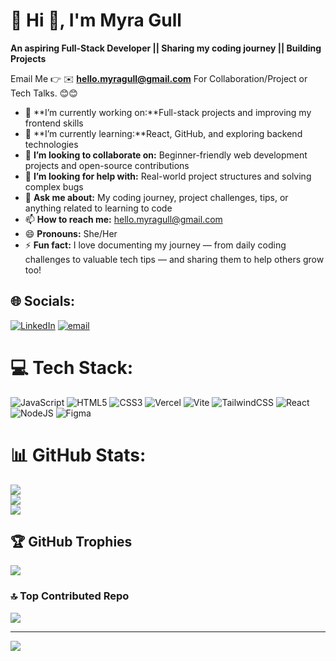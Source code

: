 # 💫 Hi 👋, I'm Myra Gull
**An aspiring Full-Stack Developer || Sharing my coding journey || Building Projects**

Email Me 👉 ✉️ **hello.myragull@gmail.com** For Collaboration/Project or Tech Talks. 😊😊

- 🔭 **I’m currently working on:**Full-stack projects and improving my frontend skills 
- 🌱 **I’m currently learning:**React, GitHub, and exploring backend technologies 
- 👯 **I’m looking to collaborate on:** Beginner-friendly web development projects and open-source contributions
- 🤔 **I’m looking for help with:** Real-world project structures and solving complex bugs 
- 💬 **Ask me about:**  My coding journey, project challenges, tips, or anything related to learning to code 
- 📫 **How to reach me:** hello.myragull@gmail.com
- 😄 **Pronouns:**  She/Her  
- ⚡ **Fun fact:**  I love documenting my journey — from daily coding challenges to valuable tech tips — and sharing them to help others grow too!
## 🌐 Socials:
[![LinkedIn](https://img.shields.io/badge/LinkedIn-%230077B5.svg?logo=linkedin&logoColor=white)](https://linkedin.com/in/myra-gull) [![email](https://img.shields.io/badge/Email-D14836?logo=gmail&logoColor=white)](mailto:hello.myragull@gmail.com) 

# 💻 Tech Stack:
![JavaScript](https://img.shields.io/badge/javascript-%23323330.svg?style=for-the-badge&logo=javascript&logoColor=%23F7DF1E) ![HTML5](https://img.shields.io/badge/html5-%23E34F26.svg?style=for-the-badge&logo=html5&logoColor=white) ![CSS3](https://img.shields.io/badge/css3-%231572B6.svg?style=for-the-badge&logo=css3&logoColor=white) ![Vercel](https://img.shields.io/badge/vercel-%23000000.svg?style=for-the-badge&logo=vercel&logoColor=white) ![Vite](https://img.shields.io/badge/vite-%23646CFF.svg?style=for-the-badge&logo=vite&logoColor=white) ![TailwindCSS](https://img.shields.io/badge/tailwindcss-%2338B2AC.svg?style=for-the-badge&logo=tailwind-css&logoColor=white) ![React](https://img.shields.io/badge/react-%2320232a.svg?style=for-the-badge&logo=react&logoColor=%2361DAFB) ![NodeJS](https://img.shields.io/badge/node.js-6DA55F?style=for-the-badge&logo=node.js&logoColor=white) ![Figma](https://img.shields.io/badge/figma-%23F24E1E.svg?style=for-the-badge&logo=figma&logoColor=white)
# 📊 GitHub Stats:
![](https://github-readme-stats.vercel.app/api?username=Myragull&theme=dark&hide_border=false&include_all_commits=false&count_private=false)<br/>
![](https://nirzak-streak-stats.vercel.app/?user=Myragull&theme=dark&hide_border=false)<br/>
![](https://github-readme-stats.vercel.app/api/top-langs/?username=Myragull&theme=dark&hide_border=false&include_all_commits=false&count_private=false&layout=compact)

## 🏆 GitHub Trophies
![](https://github-profile-trophy.vercel.app/?username=Myragull&theme=radical&no-frame=false&no-bg=true&margin-w=4)

### 🔝 Top Contributed Repo
![](https://github-contributor-stats.vercel.app/api?username=Myragull&limit=5&theme=dark&combine_all_yearly_contributions=true)

---
[![](https://visitcount.itsvg.in/api?id=Myragull&icon=0&color=0)](https://visitcount.itsvg.in)

<!-- Proudly created with GPRM ( https://gprm.itsvg.in ) -->
